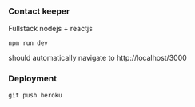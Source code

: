 ### Contact keeper

Fullstack nodejs + reactjs

```$xslt
npm run dev
``` 

should automatically navigate to http://localhost/3000

### Deployment
```$xslt
git push heroku
```
